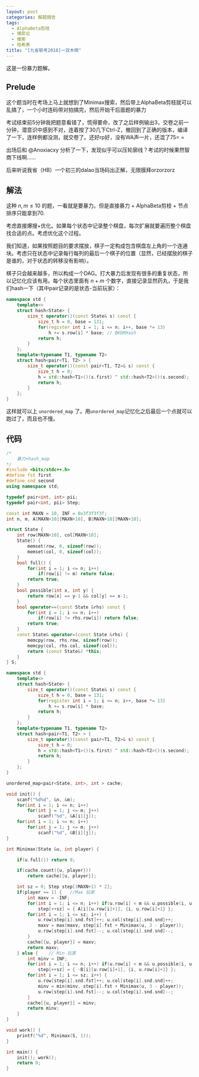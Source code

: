 ```yaml
---
layout: post
categories: 解题报告
tags:
  - AlphaBeta剪枝
  - 博弈论
  - 搜索
  - 哈希表
title: "[九省联考2018]一双木棋"
---
```


这是一份暴力题解。

## Prelude

这个题当时在考场上马上就想到了Minimax搜索，然后带上AlphaBeta剪枝就可以乱搞了，一个小时连码带对拍搞完，然后开始干后面题的暴力

考试结束前5分钟我把题意看错了，慌得要命，改了之后样例输出3，交卷之前一分钟，潜意识中感到不对，连着按了30几下Ctrl-Z，撤回到了正确的版本，编译了一下，连样例都没测，就交卷了。还好rp好，没有WA声一片，还混了75= =

出场后和 @Anoxiacxy 分析了一下，发现似乎可以压轮廓线？考试的时候果然智商下线啊……

后来听说我省（HB）一个初三的dalao当场码出正解，无限膜拜orzorzorz

## 解法

这种 $n, m \le 10$ 的题，一看就是要暴力。但是直接暴力 + AlphaBeta剪枝 + 节点排序只能拿到70.

考虑直接爆搜+优化。如果每个状态中记录整个棋盘，每次扩展就要遍历整个棋盘找合适的点。考虑优化这个过程。

我们知道，如果按照题目的要求摆放，棋子一定构成包含棋盘左上角的一个连通块。考虑只在状态中记录每行每列的最后一个棋子的位置（显然，已经摆放的棋子是谁的，对于状态的转移没有影响）。

棋子只会越来越多，所以构成一个DAG。打大暴力后发现有很多的重复状态，所以记忆化应该有用。每个状态里面有 $n+m$ 个数字，直接记录显然药丸，于是我们hash一下（其中pair记录的是状态-当前玩家）：

```cpp
namespace std {
    template<>
    struct hash<State> {
        size_t operator()(const State& s) const {
            size_t h = 0, base = 131;
            for(register int i = 1; i <= n; i++, base *= 13) 
                h += s.row[i] * base; // BKDRHash
            return h;
        }
    };
    template<typename T1, typename T2>
    struct hash<pair<T1, T2> > {
    	size_t operator()(const pair<T1, T2>& s) const {
    		size_t h = 0;
    		h = std::hash<T1>()(s.first) ^ std::hash<T2>()(s.second);
    		return h;
    	}
    };
}
```

这样就可以上 `unordered_map` 了。用`unordered_map`记忆化之后最后一个点就可以跑过了，而且也不慢。

## 代码

```cpp
/*
	暴力+hash_map
*/
#include <bits/stdc++.h>
#define fst first
#define snd second
using namespace std;

typedef pair<int, int> pii;
typedef pair<int, pii> Step;

const int MAXN = 10, INF = 0x3f3f3f3f;
int n, m, A[MAXN+10][MAXN+10], B[MAXN+10][MAXN+10];

struct State {
	int row[MAXN+10], col[MAXN+10];
	State() {
		memset(row, 0, sizeof(row)); 
		memset(col, 0, sizeof(col));
	}
	bool full() {
		for(int i = 1; i <= n; i++)
			if(row[i] != m) return false;
		return true;
	}
	bool possible(int x, int y) {
		return row[x] == y-1 && col[y] == x-1;
	}
	bool operator==(const State &rhs) const {
	    for(int i = 1; i <= n; i++)
	        if(row[i] != rhs.row[i]) return false;
	    return true;
	}
	const State& operator=(const State &rhs) {
		memcpy(row, rhs.row, sizeof(row));
		memcpy(col, rhs.col, sizeof(col));
		return (const State&) *this;
	}
} S;

namespace std {
    template<>
    struct hash<State> {
        size_t operator()(const State& s) const {
            size_t h = 0, base = 131;
            for(register int i = 1; i <= n; i++, base *= 13) 
                h += s.row[i] * base;
            return h;
        }
    };
    template<typename T1, typename T2>
    struct hash<pair<T1, T2> > {
    	size_t operator()(const pair<T1, T2>& s) const {
    		size_t h = 0;
    		h = std::hash<T1>()(s.first) ^ std::hash<T2>()(s.second);
    		return h;
    	}
    };
}

unordered_map<pair<State, int>, int > cache;

void init() {
	scanf("%d%d", &n, &m);
	for(int i = 1; i <= n; i++)
		for(int j = 1; j <= m; j++)
			scanf("%d", &A[i][j]);
	for(int i = 1; i <= n; i++)
		for(int j = 1; j <= m; j++)
			scanf("%d", &B[i][j]);
}

int Minimax(State &u, int player) {

	if(u.full()) return 0;

	if(cache.count({u, player}))
		return cache[{u, player}];

	int sz = 0; Step step[(MAXN+1) * 2];
	if(player == 1) {	//Max 玩家
		int maxv = -INF;
		for(int i = 1; i <= n; i++) if(u.row[i] < m && u.possible(i, u.row[i]+1))
			step[++sz] = { A[i][u.row[i]+1], {i, u.row[i]+1} };
		for(int i = 1; i <= sz; i++) {
			u.row[step[i].snd.fst]++; u.col[step[i].snd.snd]++;
			maxv = max(maxv, step[i].fst + Minimax(u, 3 - player));
			u.row[step[i].snd.fst]--; u.col[step[i].snd.snd]--;
		}
		cache[{u, player}] = maxv;
		return maxv;
	} else {	// Min 玩家
		int minv = INF;
		for(int i = 1; i <= n; i++) if(u.row[i] < m && u.possible(i, u.row[i]+1))
			step[++sz] = { -B[i][u.row[i]+1], {i, u.row[i]+1} };
		for(int i = 1; i <= sz; i++) {
			u.row[step[i].snd.fst]++; u.col[step[i].snd.snd]++;
			minv = min(minv, step[i].fst + Minimax(u, 3 - player));
			u.row[step[i].snd.fst]--; u.col[step[i].snd.snd]--;
		}
		cache[{u, player}] = minv;
		return minv;
	}
}

void work() {
	printf("%d", Minimax(S, 1));
}

int main() {
	init(); work();
	return 0;
}
```

